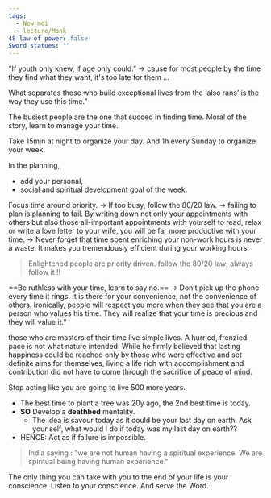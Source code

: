 ```yaml
---
tags:
  - New_moi
  - lecture/Monk
48 law of power: false
Sword statues: ""
---
```


"If youth only knew, if age only could." -> cause for most people by the time they find what they want, it's too late for them ...

What separates those who build exceptional lives from the ‘also rans’ is the way they use this time.”

The busiest people are the one that succed in finding time. Moral of the story, learn to manage your time. 

Take 15min at night to organize your day. And 1h every Sunday to organize your week. 

In the planning,
- add your personal, 
- social and spiritual development goal of the week. 


Focus time around priority. 
-> If too busy, follow the 80/20 law. 
-> failing to plan is planning to fail. By writing down not only your appointments with others but also those all-important appointments with yourself to read, relax or write a love letter to your wife, you will be far more productive with your time. 
-> Never forget that time spent enriching your non-work hours is never a waste. It makes you tremendously efficient during your working hours.


> Enlightened people are priority driven. 
> follow the 80/20 law; always follow it !! 



==Be ruthless with your time, learn to say no.== 
-> Don’t pick up the phone every time it rings. It is there for your convenience, not the convenience of others. Ironically, people will respect you more when they see that you are a person who values his time. They will realize that your time is precious and they will value it.”

those who are masters of their time live simple lives. A hurried, frenzied pace is not what nature intended. While he firmly believed that lasting happiness could be reached only by those who were effective and set definite aims for themselves, living a life rich with accomplishment and contribution did not have to come through the sacrifice of peace of mind.


Stop acting like you are going to live 500 more years. 
- The best time to plant a tree was 20y ago, the 2nd best time is today. 
- **SO** Develop a **deathbed** mentality. 
	- The idea is savour today as it could be your last day on earth. Ask your self, what would I do if today was my last day on earth?? 
- HENCE: Act as if failure is impossible. 

> India saying : "we are not human having a spiritual experience. We are spiritual being having human experience."

The only thing you can take with you to the end of your life is your conscience. Listen to your conscience.  And serve the Word.